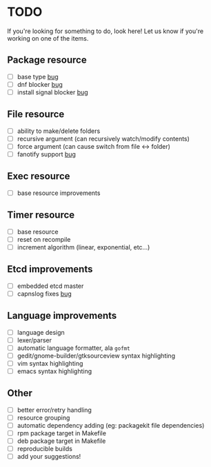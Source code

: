 # TODO
If you're looking for something to do, look here!
Let us know if you're working on one of the items.

## Package resource
- [ ] base type [bug](https://github.com/purpleidea/mgmt/issues/11)
- [ ] dnf blocker [bug](https://github.com/hughsie/PackageKit/issues/110)
- [ ] install signal blocker [bug](https://github.com/hughsie/PackageKit/issues/109)

## File resource
- [ ] ability to make/delete folders
- [ ] recursive argument (can recursively watch/modify contents)
- [ ] force argument (can cause switch from file <-> folder)
- [ ] fanotify support [bug](https://github.com/go-fsnotify/fsnotify/issues/114)

## Exec resource
- [ ] base resource improvements

## Timer resource
- [ ] base resource
- [ ] reset on recompile
- [ ] increment algorithm (linear, exponential, etc...)

## Etcd improvements
- [ ] embedded etcd master
- [ ] capnslog fixes [bug](https://github.com/coreos/etcd/issues/4115)

## Language improvements
- [ ] language design
- [ ] lexer/parser
- [ ] automatic language formatter, ala `gofmt`
- [ ] gedit/gnome-builder/gtksourceview syntax highlighting
- [ ] vim syntax highlighting
- [ ] emacs syntax highlighting

## Other
- [ ] better error/retry handling
- [ ] resource grouping
- [ ] automatic dependency adding (eg: packagekit file dependencies)
- [ ] rpm package target in Makefile
- [ ] deb package target in Makefile
- [ ] reproducible builds
- [ ] add your suggestions!
